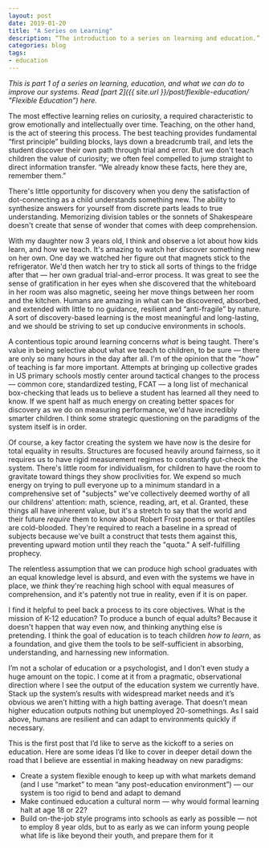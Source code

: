 ```yaml
---
layout: post
date: 2019-01-20
title: "A Series on Learning"
description: “The introduction to a series on learning and education.”
categories: blog
tags:
- education
---
```


_This is part 1 of a series on learning, education, and what we can do to improve our systems. Read [part 2]({{ site.url }}/post/flexible-education/ "Flexible Education") here._

The most effective learning relies on curiosity, a required characteristic to grow emotionally and intellectually over time. Teaching, on the other hand, is the act of steering this process. The best teaching provides fundamental “first principle” building blocks, lays down a breadcrumb trail, and lets the student discover their own path through trial and error. But we don't teach children the value of curiosity; we often feel compelled to jump straight to direct information transfer. “We already know these facts, here they are, remember them.” 

There's little opportunity for discovery when you deny the satisfaction of dot-connecting as a child understands something new. The ability to synthesize answers for yourself from discrete parts leads to true understanding. Memorizing division tables or the sonnets of Shakespeare doesn't create that sense of wonder that comes with deep comprehension.

With my daughter now 3 years old, I think and observe a lot about how kids learn, and how we teach. It's amazing to watch her discover something new on her own. One day we watched her figure out that magnets stick to the refrigerator. We'd then watch her try to stick all sorts of things to the fridge after that — her own gradual trial-and-error process. It was great to see the sense of gratification in her eyes when she discovered that the whiteboard in her room was also magnetic, seeing her move things between her room and the kitchen. Humans are amazing in what can be discovered, absorbed, and extended with little to no guidance, resilient and “anti-fragile” by nature. A sort of discovery-based learning is the most meaningful and long-lasting, and we should be striving to set up conducive environments in schools.

A contentious topic around learning concerns _what_ is being taught. There's value in being selective about what we teach to children, to be sure — there are only so many hours in the day after all. I'm of the opinion that the _"how"_ of teaching is far more important. Attempts at bringing up collective grades in US primary schools mostly center around tactical changes to the process — common core, standardized testing, FCAT — a long list of mechanical box-checking that leads us to believe a student has learned all they need to know. If we spent half as much energy on creating better spaces for discovery as we do on measuring performance, we'd have incredibly smarter children. I think some strategic questioning on the paradigms of the system itself is in order.

Of course, a key factor creating the system we have now is the desire for total equality in results. Structures are focused heavily around fairness, so it requires us to have rigid measurement regimes to constantly gut-check the system. There's little room for individualism, for children to have the room to gravitate toward things they show proclivities for. We expend so much energy on trying to pull everyone up to a minimum standard in a comprehensive set of "subjects" we've collectively deemed worthy of all our childrens' attention: math, science, reading, art, et al. Granted, these things all have inherent value, but it's a stretch to say that the world and their future _require_ them to know about Robert Frost poems or that reptiles are cold-blooded. They're required to reach a baseline in a spread of subjects because we've built a construct that tests them against this, preventing upward motion until they reach the "quota." A self-fulfilling prophecy. 

The relentless assumption that we can produce high school graduates with an equal knowledge level is absurd, and even with the systems we have in place, we _think_ they're reaching high school with equal measures of comprehension, and it's patently not true in reality, even if it is on paper.

I find it helpful to peel back a process to its core objectives. What is the mission of K-12 education? To produce a bunch of equal adults? Because it doesn't happen that way even now, and thinking anything else is pretending. I think the goal of education is to teach children _how to learn_, as a foundation, and give them the tools to be self-sufficient in absorbing, understanding, and harnessing new information.

I’m not a scholar of education or a psychologist, and I don’t even study a huge amount on the topic. I come at it from a pragmatic, observational direction where I see the output of the education system we currently have. Stack up the system’s results with widespread market needs and it’s obvious we aren’t hitting with a high batting average. That doesn’t mean higher education outputs nothing but unemployed 20-somethings. As I said above, humans are resilient and can adapt to environments quickly if necessary.

This is the first post that I’d like to serve as the kickoff to a series on education. Here are some ideas I’d like to cover in deeper detail down the road that I believe are essential in making headway on new paradigms:

* Create a system flexible enough to keep up with what markets demand (and I use “market” to mean “any post-education environment”) — our system is too rigid to bend and adapt to demand
* Make continued education a cultural norm — why would formal learning halt at age 18 or 22?
* Build on-the-job style programs into schools as early as possible — not to employ 8 year olds, but to as early as we can inform young people what life is like beyond their youth, and prepare them for it

